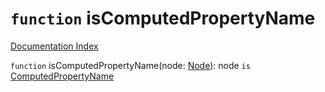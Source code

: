 # `function` isComputedPropertyName

[Documentation Index](../README.md)

`function` isComputedPropertyName(node: [Node](../interface.Node/README.md)): node `is` [ComputedPropertyName](../interface.ComputedPropertyName/README.md)